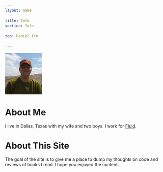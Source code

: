 ```yaml
---
layout: name

title: Info
section: Info

top: Daniel Ice

---
```


<img class='inset right' src='/static/images/me.jpg' title='Daniel Ice' width='120px' />

About Me
========

I live in Dallas, Texas with my wife and two boys.  I work for [Fluid](http://www.fluid.com).

About This Site
===============

The goal of the site is to give me a place to dump my thoughts on code and reviews of books I read.  I hope you enjoyed the content.
